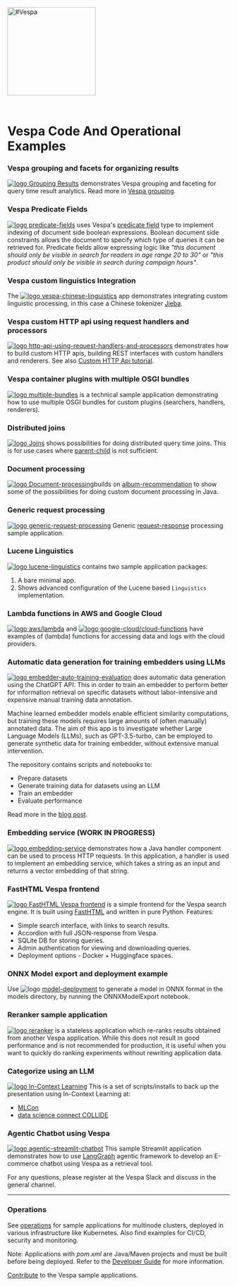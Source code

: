 
<!-- Copyright Vespa.ai. Licensed under the terms of the Apache 2.0 license. See LICENSE in the project root. -->

<picture>
  <source media="(prefers-color-scheme: dark)" srcset="https://assets.vespa.ai/logos/Vespa-logo-green-RGB.svg">
  <source media="(prefers-color-scheme: light)" srcset="https://assets.vespa.ai/logos/Vespa-logo-dark-RGB.svg">
  <img alt="#Vespa" width="200" src="https://assets.vespa.ai/logos/Vespa-logo-dark-RGB.svg" style="margin-bottom: 25px;">
</picture>

# Vespa Code And Operational Examples

### Vespa grouping and facets for organizing results
[![logo](/assets/vespa-logomark-tiny.png) Grouping Results](part-purchases-demo)
demonstrates Vespa grouping and faceting for query time result analytics.
Read more in [Vespa grouping](https://docs.vespa.ai/en/grouping.html).


### Vespa Predicate Fields
[![logo](/assets/vespa-logomark-tiny.png) predicate-fields](predicate-fields)
uses Vespa's [predicate field](https://docs.vespa.ai/en/predicate-fields.html) type to implement indexing of document side boolean expressions.
Boolean document side constraints allows the document to specify which type of queries it can be retrieved for.
Predicate fields allow expressing logic like _"this document should only be visible in search for readers in age range 20 to 30"_ or
_"this product should only be visible in search during campaign hours"_.


### Vespa custom linguistics Integration
The [![logo](/assets/vespa-logomark-tiny.png) vespa-chinese-linguistics](vespa-chinese-linguistics) app
demonstrates integrating custom linguistic processing,
in this case a Chinese tokenizer [Jieba](https://github.com/fxsjy/jieba).


### Vespa custom HTTP api using request handlers and processors
[![logo](/assets/vespa-logomark-tiny.png) http-api-using-request-handlers-and-processors](http-api-using-request-handlers-and-processors)
demonstrates how to build custom HTTP apis, building REST interfaces with custom handlers and renderers.
See also [Custom HTTP Api tutorial](https://docs.vespa.ai/en/jdisc/http-api-tutorial.html).


### Vespa container plugins with multiple OSGI bundles
[![logo](/assets/vespa-logomark-tiny.png) multiple-bundles](multiple-bundles) is a technical sample application
demonstrating how to use multiple OSGI bundles for custom plugins (searchers, handlers, renderers).


### Distributed joins 
[![logo](/assets/vespa-logomark-tiny.png) Joins](joins) shows possibilities for doing distributed query time joins.
This is for use cases where [parent-child](https://docs.vespa.ai/en/parent-child.html) is not sufficient. 


### Document processing
[![logo](/assets/vespa-logomark-tiny.png) Document-processing](document-processing)builds on
[album-recommendation](/album-recommendation) to show
some of the possibilities for doing custom document processing in Java.


### Generic request processing
[![logo](/assets/vespa-logomark-tiny.png) generic-request-processing](generic-request-processing)
Generic [request-response](https://docs.vespa.ai/en/jdisc/processing.html) processing sample application.
<!-- ToDo: FIXME -->


### Lucene Linguistics
[![logo](/assets/vespa-logomark-tiny.png) lucene-linguistics](lucene-linguistics) contains two sample application packages:
1. A bare minimal app.
2. Shows advanced configuration of the Lucene based `Linguistics` implementation.


### Lambda functions in AWS and Google Cloud
[![logo](/assets/vespa-logomark-tiny.png) aws/lambda](aws/lambda) and
[![logo](/assets/vespa-logomark-tiny.png) google-cloud/cloud-functions](google-cloud/cloud-functions)
have examples of (lambda) functions for accessing data and logs with the cloud providers.


### Automatic data generation for training embedders using LLMs
[![logo](/assets/vespa-logomark-tiny.png) embedder-auto-training-evaluation](embedder-auto-training-evaluation) does
automatic data generation using the ChatGPT API.
This in order to train an embedder to perform better for information retrieval on specific datasets
without labor-intensive and expensive manual training data annotation.

Machine learned embedder models enable efficient similarity computations,
but training these models requires large amounts of (often manually) annotated data.
The aim of this app is to investigate whether Large Language Models (LLMs),
such as GPT-3.5-turbo, can be employed to generate synthetic data for training embedder,
without extensive manual intervention.

The repository contains scripts and notebooks to:
* Prepare datasets
* Generate training data for datasets using an LLM
* Train an embedder
* Evaluate performance

Read more in the [blog post](https://blog.vespa.ai/summer-internship-2023/#automatic-embedder-training-with-an-llm).


### Embedding service (WORK IN PROGRESS)
[![logo](/assets/vespa-logomark-tiny.png) embedding-service](embedding-service)
demonstrates how a Java handler component can be used to process HTTP requests.
In this application, a handler is used to implement an embedding service,
which takes a string as an input and returns a vector embedding of that string.


### FastHTML Vespa frontend
[![logo](/assets/vespa-logomark-tiny.png) FastHTML Vespa frontend](fasthtml-demo)
is a simple frontend for the Vespa search engine.
It is built using [FastHTML](https://www.fastht.ml/) and written in pure Python. Features:
* Simple search interface, with links to search results.
* Accordion with full JSON-response from Vespa.
* SQLite DB for storing queries.
* Admin authentication for viewing and downloading queries.
* Deployment options - Docker + Huggingface spaces.


### ONNX Model export and deployment example
Use ![logo](/assets/vespa-logomark-tiny.png) [model-deployment](model-deployment) to generate a model in ONNX format in the models directory,
by running the ONNXModelExport notebook.
<!-- ToDo: improve this -->


### Reranker sample application
[![logo](/assets/vespa-logomark-tiny.png) reranker](reranker) is a stateless application which re-ranks results obtained from another Vespa application.
While this does not result in good performance and is not recommended for production,
it is useful when you want to quickly do ranking experiments without rewriting application data.


### Categorize using an LLM
[![logo](/assets/vespa-logomark-tiny.png) In-Context Learning](in-context-learning) This is a set of scripts/installs to back up the presentation using In-Context Learning at:
* [MLCon](https://mlconference.ai/machine-learning-advanced-development/adaptive-incontext-learning/)
* [data science connect COLLIDE](https://datasciconnect.com/events/collide/agenda/)

### Agentic Chatbot using Vespa

[![logo](/assets/vespa-logomark-tiny.png) agentic-streamlit-chatbot](agentic-streamlit-chatbot) This sample Streamlit application demonstrates how to use [LangGraph](https://www.langchain.com/langgraph) agentic framework to develop an E-commerce chatbot using Vespa as a retrieval tool.


For any questions, please register at the Vespa Slack and discuss in the general channel.

----

### Operations
See [operations](operations) for sample applications for multinode clusters,
deployed in various infrastructure like Kubernetes.
Also find examples for CI/CD, security and monitoring.


Note: Applications with _pom.xml_ are Java/Maven projects and must be built before being deployed.
Refer to the [Developer Guide](https://docs.vespa.ai/en/developer-guide.html) for more information.

[Contribute](https://github.com/vespa-engine/vespa/blob/master/CONTRIBUTING.md) to the Vespa sample applications.
